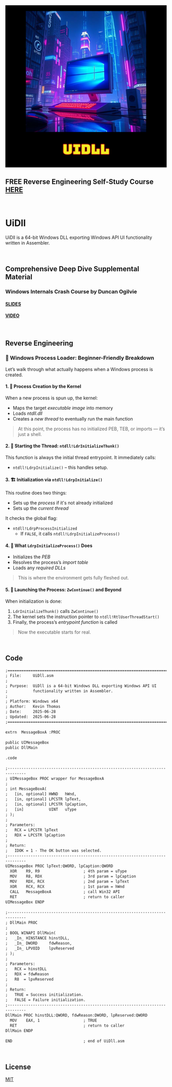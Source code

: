 <img src="https://github.com/mytechnotalent/UiDll/blob/master/UiDll.png?raw=true">

## FREE Reverse Engineering Self-Study Course [HERE](https://github.com/mytechnotalent/Reverse-Engineering-Tutorial)

<br>

# UiDll
UiDll is a 64-bit Windows DLL exporting Windows API UI functionality written in Assembler.

<br>

## Comprehensive Deep Dive Supplemental Material
### Windows Internals Crash Course by Duncan Ogilvie
#### [SLIDES](https://mrexodia.github.io/files/wicc-2023-slides.pdf)
#### [VIDEO](https://youtu.be/I_nJltUokE0?si=Q1yOfZuIF5jOa_2U)

<br>

## Reverse Engineering

### 🧠 Windows Process Loader: Beginner-Friendly Breakdown

Let’s walk through what actually happens when a Windows process is created.

#### 1. 🧱 Process Creation by the Kernel

When a new process is spun up, the kernel:

- Maps the target *executable image* into memory  
- Loads *ntdll.dll*  
- Creates a *new thread* to eventually run the main function  

> At this point, the process has no initialized PEB, TEB, or imports — it’s just a shell.

#### 2. 🚀 Starting the Thread: `ntdll!LdrInitializeThunk()`

This function is always the initial thread entrypoint. It immediately calls:

- `ntdll!LdrpInitialize()` – this handles setup.

#### 3. 🏗️ Initialization via `ntdll!LdrpInitialize()`

This routine does two things:

- Sets up the *process* if it's not already initialized  
- Sets up the *current thread*

It checks the global flag:

- `ntdll!LdrpProcessInitialized`  
  - If `FALSE`, it calls `ntdll!LdrpInitializeProcess()`

#### 4. 🔧 What `LdrpInitializeProcess()` Does

- Initializes the *PEB*  
- Resolves the process’s *import table*  
- Loads any *required DLLs*

> This is where the environment gets fully fleshed out.

#### 5. 🏁 Launching the Process: `ZwContinue()` and Beyond

When initialization is done:

1. `LdrInitializeThunk()` calls `ZwContinue()`  
2. The kernel sets the instruction pointer to `ntdll!RtlUserThreadStart()`  
3. Finally, the process’s *entrypoint function* is called

> Now the executable starts for real.

<br>

## Code
```
;==============================================================================
; File:     UiDll.asm
;
; Purpose:  UiDll is a 64-bit Windows DLL exporting Windows API UI 
;           functionality written in Assembler.
;
; Platform: Windows x64
; Author:   Kevin Thomas
; Date:     2025-06-28
; Updated:  2025-06-28
;==============================================================================

extrn  MessageBoxA :PROC

public UIMessageBox
public DllMain

.code

;------------------------------------------------------------------------------
; UIMessageBox PROC wrapper for MessageBoxA
;
; int MessageBoxA(
;   [in, optional] HWND   hWnd,
;   [in, optional] LPCSTR lpText,
;   [in, optional] LPCSTR lpCaption,
;   [in]           UINT   uType
; );
;
; Parameters:
;   RCX = LPCSTR lpText
;   RDX = LPCSTR lpCaption
;
; Return:
;   IDOK = 1 - The OK button was selected.
;------------------------------------------------------------------------------
UIMessageBox PROC lpText:QWORD, lpCaption:QWORD
  XOR    R9, R9                   ; 4th param = uType
  MOV    R8, RDX                  ; 3rd param = lpCaption
  MOV    RDX, RCX                 ; 2nd param = lpText
  XOR    RCX, RCX                 ; 1st param = hWnd
  CALL   MessageBoxA              ; call Win32 API
  RET                             ; return to caller
UIMessageBox ENDP

;------------------------------------------------------------------------------
; DllMain PROC
;
; BOOL WINAPI DllMain(
;   _In_ HINSTANCE hinstDLL,
;   _In_ DWORD     fdwReason,
;   _In_ LPVOID    lpvReserved
; );
;
; Parameters:
;   RCX = hinstDLL
;   RDX = fdwReason
;   R8  = lpvReserved
;
; Return:
;   TRUE = Success initialization.
;   FALSE = Failure initialization.
;------------------------------------------------------------------------------
DllMain PROC hinstDLL:QWORD, fdwReason:DWORD, lpReserved:QWORD
  MOV    EAX, 1                   ; TRUE
  RET                             ; return to caller
DllMain ENDP

END                               ; end of UiDll.asm
```

<br>

## License
[MIT](https://github.com/mytechnotalent/UiDll/blob/master/LICENSE.txt)
